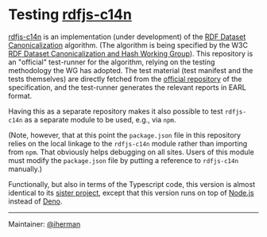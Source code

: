 # Testing [rdfjs-c14n](https://github.com/iherman/rdfjs-c14n)

[rdfjs-c14n](https://github.com/iherman/rdfjs-c14n) is an implementation (under development) of the [RDF Dataset Canonicalization](https://www.w3.org/TR/rdf-canon/) algorithm. (The algorithm is being specified by the W3C [RDF Dataset Canonicalization and Hash Working Group](https://www.w3.org/groups/wg/rch)). This repository is an "official" test-runner for the algorithm, relying on the testing methodology the WG has adopted. The test material (test manifest and the tests themselves) are directly fetched from the [official repository](https://github.com/w3c/rdf-canon/) of the specification, and the test-runner generates the relevant reports in EARL format.

Having this as a separate repository makes it also possible to test `rdfjs-c14n` as a separate module to be used, e.g., via `npm`. 

(Note, however, that at this point the `package.json` file in this repository relies on the local linkage to the `rdfjs-c14n` module rather than importing from `npm`. That obviously helps debugging on all sites. Users of this module must modify the `package.json` file by putting a reference to `rdfjs-c14n` manually.)

Functionally, but also in terms of the Typescript code, this version is almost identical to its [sister project](https://github.com/iherman/rdfjs-c14n-tester-d), except that this version runs on top of [Node.js](https://nodejs.org) instead of [Deno](https://deno.land). 

---
Maintainer: [@iherman](https://github.com/iherman)
